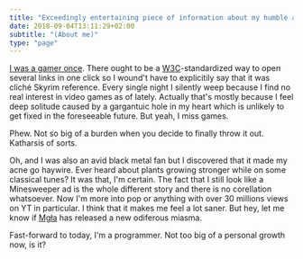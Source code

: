 ```yaml
---
title: "Exceedingly entertaining piece of information about my humble and awe-inspiring persona"
date: 2018-09-04T13:11:29+02:00
subtitle: "(About me)"
type: "page"
---
```

[I was a gamer once](https://steamcommunity.com/id/izdwuut/recommended). There ought to be a [W3C](https://www.w3.org/)-standardized way to open several links in one click so I wound't have to explicitily say that it was cliché Skyrim reference. Every single night I silently weep because I find no real interest in video games as of lately. Actually that's mostly because I feel deep solitude caused by a gargantuic hole in my heart which is unlikely to get fixed in the foreseeable future. But yeah, I miss games.

Phew. Not so big of a burden when you decide to finally throw it out. Katharsis of sorts.

Oh, and I was also an avid black metal fan but I discovered that it made my acne go haywire. Ever heard about plants growing stronger while on some classical tunes? It was that, I'm certain. The fact that I still look like a Minesweeper ad is the whole different story and there is no corellation whatsoever. Now I'm more into pop or anything with over 30 millions views on YT in particular. I think that it makes me feel a lot saner. But hey, let me know if [Mgła](https://www.youtube.com/watch?v=Dt5_hI3ySCw) has released a new odiferous miasma. 


Fast-forward to today, I'm a programmer. Not too big of a personal growth now, is it?
